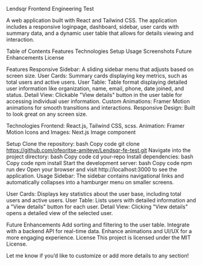 Lendsqr Frontend Engineering Test

A web application built with React and Tailwind CSS. The application includes a responsive loginpage, dashboard, sidebar, user cards with summary data, and a dynamic user table that allows for details viewing and interaction.

Table of Contents
Features
Technologies
Setup
Usage
Screenshots
Future Enhancements
License

Features
Responsive Sidebar: A sliding sidebar menu that adjusts based on screen size.
User Cards: Summary cards displaying key metrics, such as total users and active users.
User Table: Table format displaying detailed user information like organization, name, email, phone, date joined, and status.
Detail View: Clickable "View details" button in the user table for accessing individual user information.
Custom Animations: Framer Motion animations for smooth transitions and interactions.
Responsive Design: Built to look great on any screen size.

Technologies
Frontend: React.js, Tailwind CSS, scss.
Animation: Framer Motion
Icons and Images: Next.js Image component

Setup
Clone the repository:
bash
Copy code
git clone https://github.com/ofeoritse-amiteye/Lendsqr-fe-test.git
Navigate into the project directory:
bash
Copy code
cd your-repo
Install dependencies:
bash
Copy code
npm install
Start the development server:
bash
Copy code
npm run dev
Open your browser and visit http://localhost:3000 to see the application.
Usage
Sidebar: The sidebar contains navigational links and automatically collapses into a hamburger menu on smaller screens.

User Cards: Displays key statistics about the user base, including total users and active users.
User Table: Lists users with detailed information and a "View details" button for each user.
Detail View: Clicking "View details" opens a detailed view of the selected user.

Future Enhancements
Add sorting and filtering to the user table.
Integrate with a backend API for real-time data.
Enhance animations and UI/UX for a more engaging experience.
License
This project is licensed under the MIT License.

Let me know if you’d like to customize or add more details to any section!